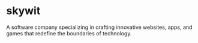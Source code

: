 # skywit
A software company specializing in crafting innovative websites, apps, and games that redefine the boundaries of technology. 
